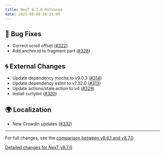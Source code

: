 ```yaml
---
title: NexT 8.7.0 Released
date: 2021-08-08 16:21:00
---
```


## 🐞 Bug Fixes

- Correct scroll offset ([#322](https://github.com/next-theme/hexo-theme-next/pull/322))
- Add anchor id to fragment part ([#328](https://github.com/next-theme/hexo-theme-next/pull/328))

## 🌀 External Changes

- Update dependency mocha to v9.0.3 ([#314](https://github.com/next-theme/hexo-theme-next/pull/314))
- Update dependency eslint to v7.32.0 ([#313](https://github.com/next-theme/hexo-theme-next/pull/313))
- Update actions/stale action to v4 ([#329](https://github.com/next-theme/hexo-theme-next/pull/329))
- Install curlylint ([#320](https://github.com/next-theme/hexo-theme-next/pull/320))

## 🌍 Localization

- New Crowdin updates ([#332](https://github.com/next-theme/hexo-theme-next/pull/332))

***

For full changes, see the [comparison between v8.6.1 and v8.7.0](https://github.com/next-theme/hexo-theme-next/compare/v8.6.1...v8.7.0)

[Detailed changes for NexT v8.7.0](https://github.com/next-theme/hexo-theme-next/releases/tag/v8.7.0)
